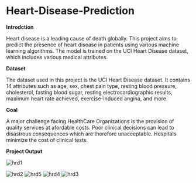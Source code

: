 # Heart-Disease-Prediction

**Introdction**

Heart disease is a leading cause of death globally. This project aims to predict the presence of heart disease in
patients using various machine learning algorithms. The model is trained on the UCI Heart Disease dataset, which 
includes various medical attributes.

**Dataset**

The dataset used in this project is the UCI Heart Disease dataset. It contains 14 attributes such as age, sex, 
chest pain type, resting blood pressure, cholesterol, fasting blood sugar, resting electrocardiographic results, 
maximum heart rate achieved, exercise-induced angina, and more.


**Goal**

A major challenge facing HealthCare Organizations is the provision of quality services at afordable costs.
Poor clinical decisions can lead to disastrous consequences which are therefore unacceptable.
Hospitals minimize the cost of clinical tests.


**Project Output**

![hrd1](https://github.com/Aarti111103/Heart-Disease-Prediction/assets/152190159/fe8b9a56-3e33-4b96-b07c-339b532fdaa8)

![hrd2](https://github.com/Aarti111103/Heart-Disease-Prediction/assets/152190159/8c953588-4b53-4e2d-b277-7f9c074e34a7)
![hrd5](https://github.com/Aarti111103/Heart-Disease-Prediction/assets/152190159/8a415a95-c3b5-42b2-a92b-08c48264a116)
![hrd4](https://github.com/Aarti111103/Heart-Disease-Prediction/assets/152190159/17a2b77a-1d0b-430f-ae3c-7ee1dd0c1504)
![hrd3](https://github.com/Aarti111103/Heart-Disease-Prediction/assets/152190159/37483848-52ea-4bac-aaed-faf34b7ffb08)


